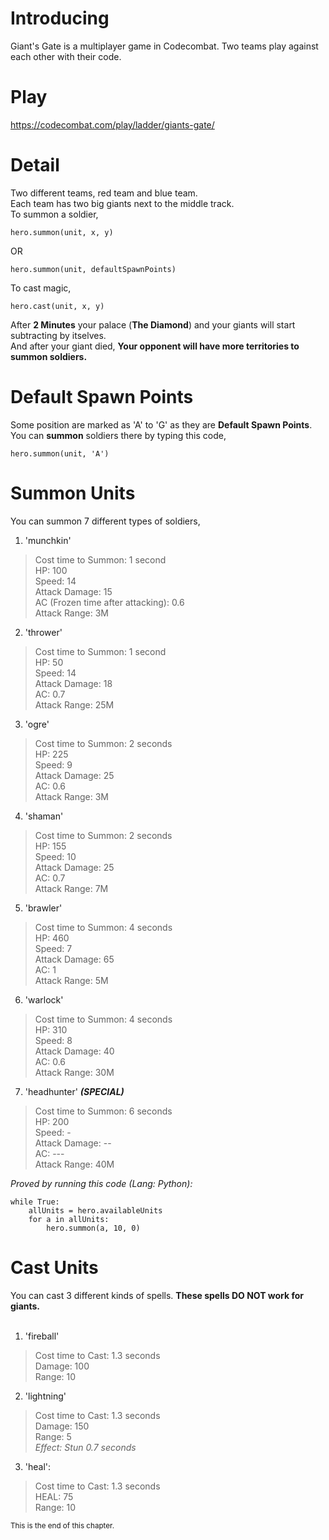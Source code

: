 # **Introducing**
Giant's Gate is a multiplayer game in Codecombat. Two teams play against each other with their code. <br />

# **Play**
https://codecombat.com/play/ladder/giants-gate/

# **Detail**
Two different teams, red team and blue team. <br />
Each team has two big giants next to the middle track. <br />
To summon a soldier, 
```
hero.summon(unit, x, y)
```
OR <br />
```
hero.summon(unit, defaultSpawnPoints)
```
To cast magic,
```
hero.cast(unit, x, y)
```
After **2 Minutes** your palace (**The Diamond**) and your giants will start subtracting by itselves. <br />
And after your giant died, **Your opponent will have more territories to summon soldiers.**

# **Default Spawn Points**
Some position are marked as 'A' to 'G' as they are **Default Spawn Points**. <br />
You can **summon** soldiers there by typing this code,
```
hero.summon(unit, 'A')
```
# **Summon Units**
You can summon 7 different types of soldiers, <br />
1. 'munchkin'
> Cost time to Summon: 1 second <br />
> HP: 100 <br />
> Speed: 14 <br />
> Attack Damage: 15 <br />
> AC (Frozen time after attacking): 0.6 <br />
> Attack Range: 3M

2. 'thrower'
> Cost time to Summon: 1 second <br />
> HP: 50 <br />
> Speed: 14 <br />
> Attack Damage: 18 <br />
> AC: 0.7 <br />
> Attack Range: 25M

3. 'ogre'
> Cost time to Summon: 2 seconds <br />
> HP: 225 <br />
> Speed: 9 <br />
> Attack Damage: 25 <br />
> AC: 0.6 <br />
> Attack Range: 3M

4. 'shaman'
> Cost time to Summon: 2 seconds <br />
> HP: 155 <br />
> Speed: 10 <br />
> Attack Damage: 25 <br />
> AC: 0.7 <br />
> Attack Range: 7M

5. 'brawler'
> Cost time to Summon: 4 seconds <br />
> HP: 460 <br />
> Speed: 7 <br />
> Attack Damage: 65 <br />
> AC: 1 <br />
> Attack Range: 5M

6. 'warlock'
> Cost time to Summon: 4 seconds <br />
> HP: 310 <br />
> Speed: 8 <br />
> Attack Damage: 40 <br />
> AC: 0.6 <br />
> Attack Range: 30M

7. 'headhunter'  ***(SPECIAL)***
> Cost time to Summon: 6 seconds <br />
> HP: 200 <br />
> Speed: - <br />
> Attack Damage: -- <br />
> AC: --- <br />
> Attack Range: 40M

*Proved by running this code (Lang: Python):* <br />

```
while True:
    allUnits = hero.availableUnits
    for a in allUnits:
        hero.summon(a, 10, 0)
```


# **Cast Units**
You can cast 3 different kinds of spells. **These spells DO NOT work for giants.** <br />
<br />
1. 'fireball'
> Cost time to Cast: 1.3 seconds <br />
> Damage: 100 <br />
> Range: 10 <br />

2. 'lightning'
> Cost time to Cast: 1.3 seconds <br />
> Damage: 150 <br />
> Range: 5 <br />
> *Effect: Stun 0.7 seconds*

3. 'heal': <br />
> Cost time to Cast: 1.3 seconds <br />
> HEAL: 75 <br />
> Range: 10 <br />

<sup>This is the end of this chapter.</sup>
